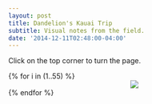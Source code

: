```yaml
---
layout: post
title: Dandelion's Kauai Trip
subtitle: Visual notes from the field.
date: '2014-12-11T02:48:00-04:00'
---
```


Click on the top corner to turn the page.

<div id="sketchbook" width="100%">
{% for i in (1..55) %}
<div align="center">
<img src="/assets/images/sketches/dandelion-summer/dandelion-notebook-{{ i }}.jpeg"/>
</div>
{% endfor %}
</div>

